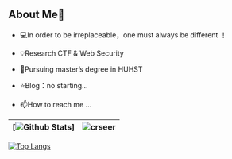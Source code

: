 ## About Me👋
- 💻In order to be irreplaceable，one must always be different ！

- 💡Research  CTF & Web Security

- 🌱Pursuing master’s degree in HUHST

- ⭐️Blog：no starting...

- 📫How to reach me ...

| [![Github Stats](https://github-readme-stats.vercel.app/api?username=crseer&show_icons=true&theme=gruvbox_light&count_private=true&bg_color=DEG,C2FFD8,465EFB)] | ![crseer](https://count.getloli.com/get/@crseer?theme=rule34) |
| ------------------------------------------------------------ | ------------------------------------------------------------ |
[![Top Langs](https://github-readme-stats.vercel.app/api/top-langs?username=crseer)](https://github.com/crseer/github-readme-stats)
